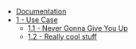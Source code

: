 * [Documentation](/)
* [1 - Use Case](/usecase/README.md)
    * [1.1 - Never Gonna Give You Up](usecase/example.md)
    * [1.2 - Really cool stuff](usecase/cool)
